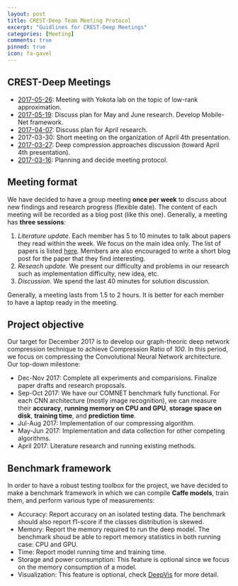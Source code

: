 ```yaml
---
layout: post
title: CREST-Deep Team Meeting Protocol
excerpt: "Guidlines for CREST-Deep Meetings"
categories: [Meeting]
comments: true
pinned: true
icon: fa-gavel
---
```


## <i class="fa fa-group"></i> CREST-Deep Meetings

- [2017-05-26](https://net-titech.github.io/articles/2017-05/lowrank-approx-meeting):
Meeting with Yokota lab on the topic of low-rank approximation.
- [2017-05-19](https://net-titech.github.io/articles/2017-05/crest-meeting-may1):
Discuss plan for May and June research. Develop Mobile-Net framework.
- [2017-04-07](https://net-titech.github.io/articles/2017-04/crest-meeting-apr1): Discuss plan for April research.
- 2017-03-30: Short meeting on the organization of April 4th presentation.
- [2017-03-27](https://net-titech.github.io/articles/2017-03/crest-meeting): Deep compression approaches discussion (toward April 4th presentation).
- [2017-03-16](https://net-titech.github.io/articles/2017-03/crest-meeting-protocol): Planning and decide meeting protocol.

## <i class="fa fa-wpforms"></i> Meeting format

We have decided to have a group meeting **once per week** to discuss about
new findings and research progress (flexible date). The content of each meeting
will be recorded as a blog post (like this one). Generally, a meeting has
**three sessions**:

1. *Literature update*. Each member has 5 to 10 minutes to talk about papers
they read within the week. We focus on the main idea only. The list of papers
is listed [here](https://net-titech.github.io/articles/2017-02/deep-compression).
Members are also encouraged to write a short blog post for the paper that
they find interesting.
2. *Reseach update*. We present our difficulty and problems in our research
such as implementation difficulty, new idea, etc.
3. *Discussion*. We spend the last 40 minutes for solution discussion.

Generally, a meeting lasts from 1.5 to 2 hours. It is better for each member
to have a laptop ready in the meeting.

## <i class="fa fa-bullseye"></i> Project objective

Our target for December 2017 is to develop our graph-theoric deep network
compression technique to achieve Compression Ratio of *100*. In this period,
we focus on compressing the Convolutional Neural Network architecture.
Our top-down milestone:

- Dec-Nov 2017: Complete all experiments and comparisions. Finalize paper
drafts and research proposals.
- Sep-Oct 2017: We have our COMNET benchmark fully functional. For each
CNN architecture (mostly image recognition), we can measure their **accuracy**,
**running memory on CPU and GPU**, **storage space on disk**, **training time**,
and **prediction time**.
- Jul-Aug 2017: Implementation of our compressing algorithm.
- May-Jun 2017: Implementation and data collection for other competing algorithms.
- April 2017: Literature research and running existing methods.

## <i class="fa fa-tachometer"></i> Benchmark framework

In order to have a robust testing toolbox for the project, we have decided
to make a benchmark framework in which we can compile **Caffe models**, train
them, and perform various type of measurements:

- Accuracy: Report accuracy on an isolated testing data. The benchmark should
also report f1-score if the classes distribution is skewed.
- Memory: Report the memory required to run the deep model. The benchmark shoud
be able to report memory statistics in both running case: CPU and GPU.
- Time: Report model running time and training time.
- Storage and power consumption: This feature is optional since we focus on
the memory consumption of a model.
- Visualization: This feature is optional, check
[DeepVis](https://github.com/yosinski/deep-visualization-toolbox) for more detail.
